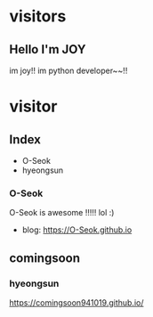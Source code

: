 
# visitors

## Hello I'm JOY

im joy!!
im python developer~~!!
# visitor

## Index
- O-Seok
- hyeongsun

### O-Seok

O-Seok is awesome !!!!! lol :)

- blog: https://O-Seok.github.io

## comingsoon

### hyeongsun

https://comingsoon941019.github.io/

